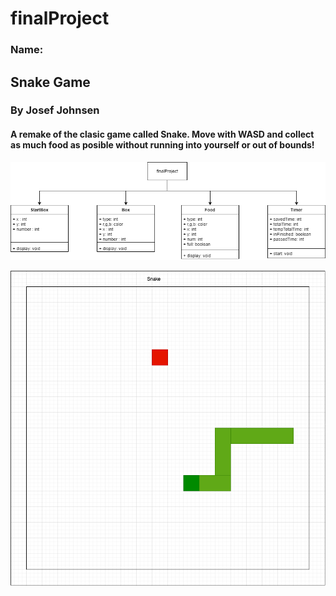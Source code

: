 # finalProject

### Name:

## Snake Game

### By Josef Johnsen 

#### A remake of the clasic game called Snake. Move with WASD and collect as much food as posible without running into yourself or out of bounds!

![Snake](https://github.com/josefjohnsen/finalProject/blob/gh-pages/images/snakeUML.png?raw=true)

![MockUp](https://github.com/josefjohnsen/finalProject/blob/gh-pages/images/mockUp%20(1).png?raw=true)

